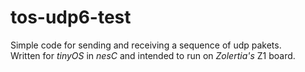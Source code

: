 tos-udp6-test
=============

Simple code for sending and receiving a sequence of udp pakets.  
Written for *tinyOS* in *nesC* and intended to run on *Zolertia's* Z1 board.
